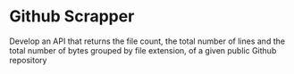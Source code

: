 # Github Scrapper
Develop an API that returns the file count, the total number of lines and the total number of bytes grouped by file extension, of a given public Github repository
